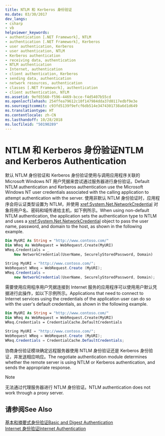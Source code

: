 ```yaml
---
title: NTLM 和 Kerberos 身份验证
ms.date: 03/30/2017
dev_langs:
- csharp
- vb
helpviewer_keywords:
- authentication [.NET Framework], NTLM
- authentication [.NET Framework], Kerberos
- user authentication, Kerberos
- user authentication, NTLM
- Kerberos authentication
- receiving data, authentication
- NTLM authentication
- Internet, authentication
- client authentication, Kerberos
- sending data, authentication
- network resources, authentication
- classes [.NET Framework], authentication
- client authentication, NTLM
ms.assetid: 9ef65560-f596-4469-bcce-f4d5407b55cd
ms.openlocfilehash: 254ffea79612c10f147984dda37d0117edbf9e3e
ms.sourcegitcommit: c93fd5139f9efcf6db514e3474301738a6d1d649
ms.translationtype: HT
ms.contentlocale: zh-CN
ms.lasthandoff: 10/28/2018
ms.locfileid: "50190289"
---
```

# <a name="ntlm-and-kerberos-authentication"></a><span data-ttu-id="4f922-102">NTLM 和 Kerberos 身份验证</span><span class="sxs-lookup"><span data-stu-id="4f922-102">NTLM and Kerberos Authentication</span></span>
<span data-ttu-id="4f922-103">默认 NTLM 身份验证和 Kerberos 身份验证使用与调用应用程序关联的 Microsoft Windows NT 用户凭据来尝试通过服务器进行身份验证。</span><span class="sxs-lookup"><span data-stu-id="4f922-103">Default NTLM authentication and Kerberos authentication use the Microsoft Windows NT user credentials associated with the calling application to attempt authentication with the server.</span></span> <span data-ttu-id="4f922-104">使用非默认 NTLM 身份验证时，应用程序会将认证类型设置为 NTLM，并使用 <xref:System.Net.NetworkCredential> 对象将用户名、密码和域传递给主机，如下例所示。</span><span class="sxs-lookup"><span data-stu-id="4f922-104">When using non-default NTLM authentication, the application sets the authentication type to NTLM and uses a <xref:System.Net.NetworkCredential> object to pass the user name, password, and domain to the host, as shown in the following example.</span></span>  
  
```vb  
Dim MyURI As String = "http://www.contoso.com/"  
Dim WReq As WebRequest = WebRequest.Create(MyURI)  
WReq.Credentials = _  
    New NetworkCredential(UserName, SecurelyStoredPassword, Domain)  
```  
  
```csharp  
String MyURI = "http://www.contoso.com/";  
WebRequest WReq = WebRequest.Create (MyURI);  
WReq.Credentials =   
    new NetworkCredential(UserName, SecurelyStoredPassword, Domain);  
```  
  
 <span data-ttu-id="4f922-105">需要使用应用程序用户凭据连接到 Internet 服务的应用程序可以使用用户默认凭据进行此操作，如以下示例所示。</span><span class="sxs-lookup"><span data-stu-id="4f922-105">Applications that need to connect to Internet services using the credentials of the application user can do so with the user's default credentials, as shown in the following example.</span></span>  
  
```vb  
Dim MyURI As String = "http://www.contoso.com/"  
Dim WReq As WebRequest = WebRequest.Create(MyURI)  
WReq.Credentials = CredentialCache.DefaultCredentials  
```  
  
```csharp  
String MyURI = "http://www.contoso.com/";  
WebRequest WReq = WebRequest.Create (MyURI);  
WReq.Credentials = CredentialCache.DefaultCredentials;  
```  
  
 <span data-ttu-id="4f922-106">协商身份验证模块确定远程服务器使用 NTLM 身份验证还是 Kerberos 身份验证，并发送相应响应。</span><span class="sxs-lookup"><span data-stu-id="4f922-106">The negotiate authentication module determines whether the remote server is using NTLM or Kerberos authentication, and sends the appropriate response.</span></span>  
  
> [!NOTE]
>  <span data-ttu-id="4f922-107">无法通过代理服务器进行 NTLM 身份验证。</span><span class="sxs-lookup"><span data-stu-id="4f922-107">NTLM authentication does not work through a proxy server.</span></span>  
  
## <a name="see-also"></a><span data-ttu-id="4f922-108">请参阅</span><span class="sxs-lookup"><span data-stu-id="4f922-108">See Also</span></span>  
 [<span data-ttu-id="4f922-109">基本和摘要式身份验证</span><span class="sxs-lookup"><span data-stu-id="4f922-109">Basic and Digest Authentication</span></span>](../../../docs/framework/network-programming/basic-and-digest-authentication.md)  
 [<span data-ttu-id="4f922-110">Internet 身份验证</span><span class="sxs-lookup"><span data-stu-id="4f922-110">Internet Authentication</span></span>](../../../docs/framework/network-programming/internet-authentication.md)
